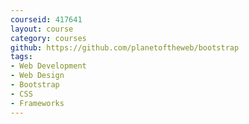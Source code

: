 ```yaml
---
courseid: 417641
layout: course
category: courses
github: https://github.com/planetoftheweb/bootstrap
tags:
- Web Development
- Web Design
- Bootstrap
- CSS
- Frameworks
---
```

